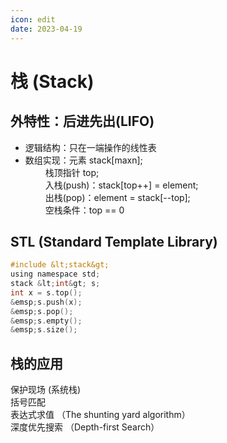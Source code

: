 ```yaml
---
icon: edit
date: 2023-04-19
---
```


# 栈 (Stack)
## 外特性：后进先出(LIFO)
* 逻辑结构：只在一端操作的线性表  
* 数组实现：元素 stack[maxn];   
&emsp; &emsp;栈顶指针 top;  
&emsp; &emsp;入栈(push)：stack[top++] = element;  
&emsp; &emsp;出栈(pop)：element = stack[--top];  
&emsp; &emsp;空栈条件：top == 0  
## STL (Standard Template Library)
```c
#include &lt;stack&gt;  
using namespace std;  
stack &lt;int&gt; s;  
int x = s.top();  
&emsp;s.push(x);  
&emsp;s.pop();  
&emsp;s.empty();   
&emsp;s.size(); 
```
## 栈的应用
保护现场 (系统栈)  
括号匹配  
表达式求值 （The shunting yard algorithm）  
深度优先搜索 （Depth-first Search）  



